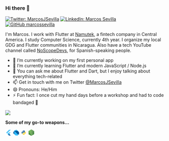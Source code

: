 ### Hi there 👋

[![Twitter: MarcosJSevilla](https://img.shields.io/twitter/follow/MarcosJSevilla?style=social)](https://twitter.com/MarcosJSevilla)
[![LinkedIn: Marcos Sevilla](https://img.shields.io/badge/MarcosSevilla-blue?style=flat-square&logo=Linkedin&logoColor=white&link=https://www.linkedin.com/in/marcos-s-5b8515b8/)](https://www.linkedin.com/in/marcos-s-5b8515b8/)
[![GitHub marcossevilla](https://img.shields.io/github/followers/marcossevilla?label=follow&style=social)](https://github.com/marcossevilla)

I'm Marcos. I work with Flutter at [Namutek](https://www.namutek.com), a fintech company in Central America. I study Computer Science, currently 4th year. I organize my local GDG and Flutter communities in Nicaragua. Also have a tech YouTube channel called [NoScopeDevs](https://www.youtube.com/channel/UCPz6bJ3DptMMXu7_hMb1oJQ), for Spanish-speaking people.

- 🔭  I’m currently working on my first personal app
- 🌱  I’m currently learning Flutter and modern JavaScript / Node.js
- 💬  You can ask me about Flutter and Dart, but I enjoy talking about everything tech-related
- 📫  Get in touch with me on Twitter [@MarcosJSevilla](https://twitter.com/MarcosJSevilla)
- 😄  Pronouns: He/Him
- ⚡ Fun fact: I once cut my hand days before a workshop and had to code bandaged 🤙

<a href="https://github.com/marcossevilla">
  <img align="center" src="https://github-readme-stats.vercel.app/api/top-langs/?username=marcossevilla&theme=light&hide_langs_below=1" />
</a>

**Some of my go-to weapons...**  

<code><img height="20" src="https://raw.githubusercontent.com/github/explore/80688e429a7d4ef2fca1e82350fe8e3517d3494d/topics/flutter/flutter.png"></code>
<code><img height="20" src="https://raw.githubusercontent.com/github/explore/80688e429a7d4ef2fca1e82350fe8e3517d3494d/topics/dart/dart.png"></code>
<code><img height="20" src="https://raw.githubusercontent.com/github/explore/80688e429a7d4ef2fca1e82350fe8e3517d3494d/topics/python/python.png"></code>
<code><img height="20" src="https://raw.githubusercontent.com/github/explore/80688e429a7d4ef2fca1e82350fe8e3517d3494d/topics/nodejs/nodejs.png"></code>    
